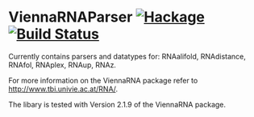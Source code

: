 ViennaRNAParser [![Hackage](https://img.shields.io/hackage/v/ViennaRNAParser.svg)](https://hackage.haskell.org/package/ViennaRNAParser) [![Build Status](https://travis-ci.org/eggzilla/ViennaRNAParser.svg)](https://travis-ci.org/eggzilla/ViennaRNAParser)
=============

Currently contains parsers and datatypes for: RNAalifold, RNAdistance, RNAfol, RNAplex, RNAup, RNAz.

For more information on the ViennaRNA package refer to <http://www.tbi.univie.ac.at/RNA/>. 

The libary is tested with Version 2.1.9 of the ViennaRNA package.
